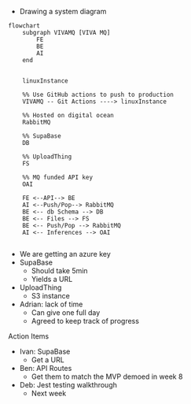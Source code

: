 - Drawing a system diagram
```mermaid
flowchart
    subgraph VIVAMQ [VIVA MQ]
        FE
        BE
        AI
    end

    
    linuxInstance

    %% Use GitHub actions to push to production
    VIVAMQ -- Git Actions ----> linuxInstance
    
    %% Hosted on digital ocean
    RabbitMQ
    
    %% SupaBase
    DB
    
    %% UploadThing
    FS
    
    %% MQ funded API key
    OAI

    FE <--API--> BE 
    AI <--Push/Pop--> RabbitMQ
    BE <-- db Schema --> DB
    BE <-- Files --> FS
    BE <-- Push/Pop --> RabbitMQ
    AI <-- Inferences --> OAI
    
```

- We are getting an azure key
- SupaBase
    - Should take 5min
    - Yields a URL
- UploadThing
    - S3 instance
- Adrian: lack of time
    - Can give one full day
    - Agreed to keep track of progress

Action Items
- Ivan: SupaBase
    - Get a URL
- Ben: API Routes
    - Get them to match the MVP demoed in week 8
- Deb: Jest testing walkthrough
    - Next week
